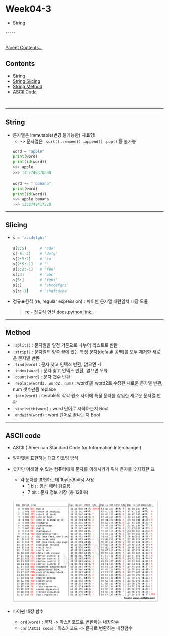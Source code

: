 # Week04-3
-   String

<link rel="stylesheet" href="../../assets/stylesheets/my_style.css">
-----

<br>[Parent Contents...](../../README.md/#til-today-i-learned)

## Contents
- [String](#string)
- [String Slicing](#slicing)
- [String Method](#method)
- [ASCII Code](#ascii-code)

<br>

-----

## String
-   문자열은 <span>immutable</span>(변경 불가능한) 자료형!
    +   -> 문자열은 `.sort()` `.remove()` `.append()` `.pop()` 등 불가능
    ```python
    word = "apple"
    print(word)
    print(id(word))
    >>> apple
    >>> 1352749370800

    word += " banana"
    print(word)
    print(id(word))
    >>> apple banana
    >>> 1352749417520
    ```

-----

## Slicing
-   ```python
    s = 'abcdefghi'

    s[2:5]      # 'cde'
    s[-6:-2]    # 'defg'
    s[2:5:2]    # 'ce'
    s[2:5:-1]   # ''
    s[5:2:-1]   # 'fed'
    s[:3]       # 'abc'
    s[5:]       # 'fghi'
    s[:]        # 'abcdefghi'
    s[::-1]     # 'ihgfedcba'
    ```
-   정규표현식 (re, regular expression) : 파이썬 문자열 패턴일치 내장 모듈
    > [re - 정규식 연산 docs.python link..](https://docs.python.org/ko/3/library/re.html)

-----

## Method
-   `.split()`
:   문자열을 일정 기준으로 나누어 <span>리스트</span>로 반환
-   `.strip()`
:   문자열의 양쪽 끝에 있는 <span>특정 문자(default 공백)</span>를 모두 <span>제거</span>한 새로운 문자열 반환
-   `.find(word)`
:   문자 찾고 <span>인덱스</span> 반환, 없으면 <span>-1</span>
-   `.index(word)`
:   문자 찾고 <span>인덱스</span> 반환, 없으면 <span>오류</span>
-   `.count(word)`
:   문자 <span>갯수</span> 반환
-   `.replace(word1, word2, num)`
:   word1을 word2로 <span>수정</span>한 새로운 문자열 반환, <span>num 갯수만큼</span> replace
-   `.join(word)`
:   iterable의 각각 원소 사이에 특정 문자를 <span>삽입</span>한 새로운 문자열 반환
-   `.startwith(word)`
:   word 단어로 <span>시작</span>하는지 Bool
-   `.endwith(word)`
:   word 단어로 <span>끝</span>나는지 Bool

-----

## ASCII code
-   ASCII ( American Standard Code for Information Interchange )
-   알파벳을 표현하는 대표 인코딩 방식
-   숫자만 이해할 수 있는 컴퓨터에게 문자를 이해시키기 위해 문자를 숫자화한 표
    +   각 문자를 표현하는데 1byte(8bits) 사용
        *   1 bit : 통신 에러 검출용
        *   7 bit : 문자 정보 저장 (총 128개)

    ![](assets/01.PNG)

-   파이썬 내장 함수
    +   `ord(word)` : <span>문자 -> 아스키코드</span>로 변환하는 내장함수
    +   `chr(ASCII code)` : <span>아스키코드 -> 문자</span>로 변환하는 내장함수
